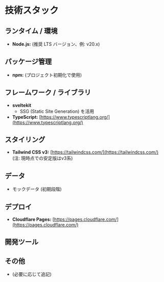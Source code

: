 # 技術スタック

## ランタイム / 環境
- **Node.js:** (推奨 LTS バージョン、例: v20.x)

## パッケージ管理
- **npm:** (プロジェクト初期化で使用)

## フレームワーク / ライブラリ
- **sveltekit**
  - SSG (Static Site Generation) を活用
- **TypeScript:** [https://www.typescriptlang.org/](https://www.typescriptlang.org/)

## スタイリング
- **Tailwind CSS v3:** [https://tailwindcss.com/](https://tailwindcss.com/) (注: 現時点での安定版はv3系)

## データ
- モックデータ (初期段階)

## デプロイ
- **Cloudflare Pages:** [https://pages.cloudflare.com/](https://pages.cloudflare.com/)

## 開発ツール

## その他
- (必要に応じて追記)
